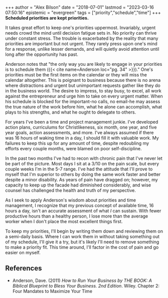 +++
author = "Alex Bilson"
date = "2018-07-01"
lastmod = "2023-03-16 07:50:16"
epistemic = "evergreen"
tags = ["priority","schedule","time"]
+++
**Scheduled priorities are kept priorities.**

It takes great effort to keep one's priorities uppermost.  Invariably, urgent needs crowd the mind until decision fatigue sets in. No priority can thrive under constant stress. The trouble is exacerbated by the reality that many priorities are important but not urgent. They rarely press upon one's mind for a response, unlike lesser demands, and will quietly avoid attention until long after the opportunity has past.

Anderson notes that "the only way you are likely to engage in your priorities is to schedule them ({{< cite name=Anderson loc="pg. 34" >}})." One's priorities must be the first items on the calendar or they will miss the calendar altogether. This is poignant to business because there is no arena where distractions and urgent but unimportant requests gather like they do in the business world. The desire to impress, to stay busy, to excel, all work against the entrepreneur and urge him to take on every urgent matter. When his schedule is blocked for the important-no calls, no email-he may assess the true nature of the work before him, what he alone can accomplish, what plays to his strengths, and what he ought to delegate to others.

For years I've been a time and project management junkie. I've developed action plans, curriculums for Christlikeness, six month, one year, and five year goals, action assessments, and more. I've always assumed if there was 16 hours of waking time in a day, I should fill it with valuable work. My failures to keep this up for any amount of time, despite redoubling my efforts every couple months, were blamed on poor self-discipline.

In the past two months I've had to recon with chronic pain that I've never let be part of the picture. Most days I sit at a 3/10 on the pain scale, but every couple weeks I'm in the 5-7 range. I've had the attitude that I'll prove to myself that I'm superior to others by doing the same work faster and better despite a minor disability. As years of pain have dragged on; however, my capacity to keep up the facade had diminished considerably, and wise counsel has challenged the health and truth of my perspective.

As I seek to apply Anderson's wisdom about priorities and time management, I recognize that my previous concept of available time, 16 hours a day, isn't an accurate assessment of what _I_ can sustain. With fewer productive hours than a healthy person, I lose more than the average worker when I don't place the most excellent things first.

To keep my priorities, I'll begin by writing them down and reviewing them on a semi-daily basis. Where I can work them in without taking something out of my schedule, I'll give it a try, but it's likely I'll need to remove something to make a priority fit. This time around, I'll factor in the cost of pain and go easier on myself.

## References

- Anderson, Dave. (2011) _How to Run Your Business by THE BOOK: A Biblical Blueprint to Bless Your Business. 2nd Edition_. Wiley. Chapter 2: Four Mandates to Maximize Your Time
